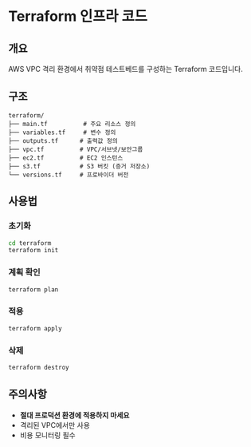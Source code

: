 # Terraform 인프라 코드

## 개요
AWS VPC 격리 환경에서 취약점 테스트베드를 구성하는 Terraform 코드입니다.

## 구조
```
terraform/
├── main.tf          # 주요 리소스 정의
├── variables.tf     # 변수 정의
├── outputs.tf      # 출력값 정의
├── vpc.tf          # VPC/서브넷/보안그룹
├── ec2.tf          # EC2 인스턴스
├── s3.tf           # S3 버킷 (증거 저장소)
└── versions.tf     # 프로바이더 버전
```

## 사용법

### 초기화
```bash
cd terraform
terraform init
```

### 계획 확인
```bash
terraform plan
```

### 적용
```bash
terraform apply
```

### 삭제
```bash
terraform destroy
```

## 주의사항
- **절대 프로덕션 환경에 적용하지 마세요**
- 격리된 VPC에서만 사용
- 비용 모니터링 필수

